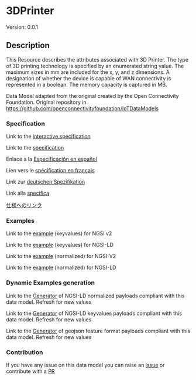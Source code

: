 # 3DPrinter
Version: 0.0.1

## Description 

This Resource describes the attributes associated with 3D Printer. The type of 3D printing technology is specified by an enumerated string value. The maximum sizes in mm are included for the x, y, and z dimensions. A designation of whether the device is capable of WAN connectivity is represented in a boolean. The memory capacity is captured in MB.

Data Model adapted from the original created by the Open Connectivity Foundation. Original repository in https://github.com/openconnectivityfoundation/IoTDataModels
### Specification

Link to the [interactive specification](https://swagger.lab.fiware.org/?url=https://smart-data-models.github.io/dataModel.OCF/3DPrinter/swagger.yaml)

Link to the [specification](https://github.com/smart-data-models/dataModel.OCF/blob/master/3DPrinter/doc/spec.md)

Enlace a la [Especificación en español](https://github.com/smart-data-models/dataModel.OCF/blob/master/3DPrinter/doc/spec_ES.md)

Lien vers le [spécification en français](https://github.com/smart-data-models/dataModel.OCF/blob/master/3DPrinter/doc/spec_FR.md)

Link zur [deutschen Spezifikation](https://github.com/smart-data-models/dataModel.OCF/blob/master/3DPrinter/doc/spec_DE.md)

Link alla [specifica](https://github.com/smart-data-models/dataModel.OCF/blob/master/3DPrinter/doc/spec_IT.md)

[仕様へのリンク](https://github.com/smart-data-models/dataModel.OCF/blob/master/3DPrinter/doc/spec_JA.md)
### Examples

Link to the [example](https://smart-data-models.github.io/dataModel.OCF/3DPrinter/examples/example.json) (keyvalues) for NGSI v2

Link to the [example](https://smart-data-models.github.io/dataModel.OCF/3DPrinter/examples/example.jsonld) (keyvalues) for NGSI-LD

Link to the [example](https://smart-data-models.github.io/dataModel.OCF/3DPrinter/examples/example-normalized.json) (normalized) for NGSI-V2

Link to the [example](https://smart-data-models.github.io/dataModel.OCF/3DPrinter/examples/example-normalized.jsonld) (normalized) for NGSI-LD
### Dynamic Examples generation

Link to the [Generator](https://smartdatamodels.org/extra/ngsi-ld_generator.php?schemaUrl=https://raw.githubusercontent.com/smart-data-models/dataModel.OCF/master/3DPrinter/schema.json&email=info@smartdatamodels.org) of NGSI-LD normalized payloads compliant with this data model. Refresh for new values

Link to the [Generator](https://smartdatamodels.org/extra/ngsi-ld_generator_keyvalues.php?schemaUrl=https://raw.githubusercontent.com/smart-data-models/dataModel.OCF/master/3DPrinter/schema.json&email=info@smartdatamodels.org) of NGSI-LD keyvalues payloads compliant with this data model. Refresh for new values

Link to the [Generator](https://smartdatamodels.org/extra/geojson_features_generator.php?schemaUrl=https://raw.githubusercontent.com/smart-data-models/dataModel.OCF/master/3DPrinter/schema.json&email=info@smartdatamodels.org) of geojson feature format payloads compliant with this data model. Refresh for new values
### Contribution

 If you have any issue on this data model you can raise an [issue](https://github.com/smart-data-models/dataModel.OCF/issues)  or contribute with a [PR](https://github.com/smart-data-models/dataModel.OCF/pulls)